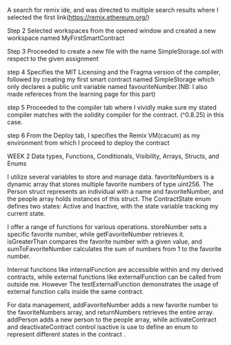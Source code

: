 A search for remix ide, and was directed to multiple search results where I selected the first link(https://remix.ethereum.org/)


Step 2
Selected workspaces from the opened window and created a new workspace named MyFirstSmartContract


Step 3
Proceeded to create a new file with the name SimpleStorage.sol with respect to the given assignment

step 4
Specifies the MIT Licensing and the Fragma version of the compiler, followed by creating my first smart contract named SimpleStorage which only declares a public unit variable named favouriteNumber.(NB: I also made refereces from the learning page for this part)

step 5
Proceeded to the compiler tab where I vividly make sure my stated compiler matches with the solidity compiler for the contract. (^0.8.25) in this case.

step 6
From the Deploy tab, I specifies the Remix VM(cacum) as my environment from which I proceed to deploy the contract









WEEK 2
Data types, Functions, Conditionals, Visibility, Arrays, Structs, and Enums


I utilize several variables to store and manage data. favoriteNumbers is a dynamic array that stores multiple favorite numbers of type uint256. The Person struct represents an individual with a name and favoriteNumber, and the people array holds instances of this struct. The ContractState enum defines two states: Active and Inactive, with the state variable tracking my current state.

I offer a range of functions for various operations. storeNumber sets a specific favorite number, while getFavoriteNumber retrieves it. isGreaterThan compares the favorite number with a given value, and sumToFavoriteNumber calculates the sum of numbers from 1 to the favorite number. 

Internal functions like internalFunction are accessible within  and my derived contracts, while external functions like externalFunction can be called from outside me. However The testExternalFunction demonstrates the usage of external function calls inside the same contract.

For data management, addFavoriteNumber adds a new favorite number to the favoriteNumbers array, and returnNumbers retrieves the entire array. addPerson adds a new person to the people array, while activateContract and deactivateContract control  isactive is use to define an enum to represent different states in the contract . 
